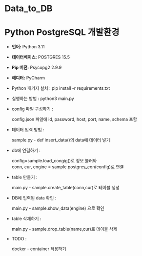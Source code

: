 # Data_to_DB
# Python PostgreSQL 개발환경

- **언어:** Python 3.11
- **데이터베이스:** POSTGRES 15.5
- **Pip 버전:** Psycopg2 2.9.9
- **에디터:** PyCharm


- Python 패키지 설치 :
  pip install -r requirements.txt

  
- 실행하는 방법 :
  python3 main.py


- config 파일 구성하기 :

   config.json 파일에 id, password, host, port, name, schema 포함


- 데이터  입력 방법 : 

    sample.py - def insert_data()의 data에 데이터 넣기


- db에 연결하기 :

   config=sample.load_congig()로 정보 불러와  
conn, cur, engine = sample.postgres_con(config)로 연결

  
- table 만들기 :

   main.py - sample.create_table(conn,cur)로 테이블 생성


- DB에 입력된 data 확인 :

   main.py - sample.show_data(engine) 으로 확인


- table 삭제하기 :

  main.py - sample.drop_table(name,cur)로 테이블 삭제


- TODO :

  docker - container 적용하기

